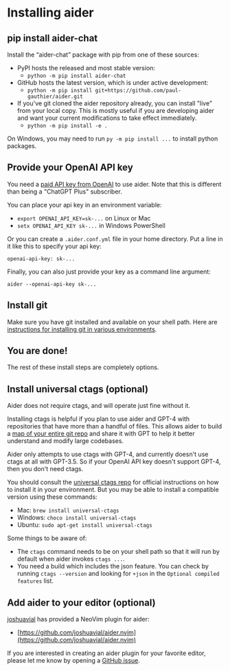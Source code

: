 
# Installing aider

## pip install aider-chat

Install the “aider-chat” package with pip from one of these sources:

* PyPI hosts the released and most stable version:
  * `python -m pip install aider-chat`
* GitHub hosts the latest version, which is under active development:
  * `python -m pip install git+https://github.com/paul-gauthier/aider.git`
* If you've git cloned the aider repository already, you can install "live" from your local copy. This is mostly useful if you are developing aider and want your current modifications to take effect immediately.
  * `python -m pip install -e .`

On Windows, you may need to run `py -m pip install ...` to install python packages.

## Provide your OpenAI API key

You need a
[paid API key from OpenAI](https://help.openai.com/en/articles/4936850-where-do-i-find-my-secret-api-key)
to use aider. Note that this is different than being a "ChatGPT Plus" subscriber.

You can place your api key in an environment variable:

* `export OPENAI_API_KEY=sk-...` on Linux or Mac
* `setx OPENAI_API_KEY sk-...` in Windows PowerShell

Or you can create a `.aider.conf.yml` file in your home directory.
Put a line in it like this to specify your api key:

```
openai-api-key: sk-...
```

Finally, you can also just provide your key as a command line argument:

```
aider --openai-api-key sk-...
```

## Install git

Make sure you have git installed and available on your shell path.
Here are
[instructions for installing git in various environments](https://github.com/git-guides/install-git).

## You are done!

The rest of these install steps are completely options.

## Install universal ctags (optional)

Aider does not require ctags, and will operate just fine without it.

Installing ctags is helpful if you plan to use aider and GPT-4 with repositories
that have more than a handful of files.
This allows aider to build a
[map of your entire git repo](https://aider.chat/docs/ctags.html)
and share it with GPT to help it better understand and modify large codebases.

Aider only attempts to use ctags with GPT-4,
and currently doesn't use ctags at all with GPT-3.5.
So if your OpenAI API key doesn't support GPT-4, then you don't need ctags.

You should consult the
[universal ctags repo](https://github.com/universal-ctags/ctags)
for official instructions on how to install it in your environment.
But you may be able to install a compatible version using these commands:

* Mac: `brew install universal-ctags`
* Windows: `choco install universal-ctags`
* Ubuntu: `sudo apt-get install universal-ctags`

Some things to be aware of:

* The `ctags` command needs to be on your shell path so that it will run by default when aider invokes `ctags ...`.
* You need a build which includes the json feature. You can check by running `ctags --version` and looking for `+json` in the `Optional compiled features` list.


## Add aider to your editor (optional)

[joshuavial](https://github.com/joshuavial) has provided a NeoVim plugin for aider:

* [https://github.com/joshuavial/aider.nvim](https://github.com/joshuavial/aider.nvim)

If you are interested in creating an aider plugin for your favorite editor,
please let me know by opening a
[GitHub issue](https://github.com/paul-gauthier/aider/issues).
